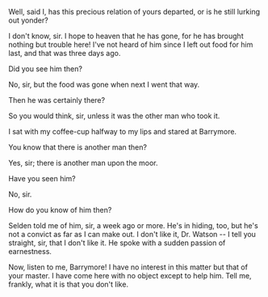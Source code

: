 Well, said I, has this precious relation of yours departed, or is
he still lurking out yonder?

I don't know, sir. I hope to heaven that he has gone, for he has
brought nothing but trouble here! I've not heard of him since I left
out food for him last, and that was three days ago.

Did you see him then?

No, sir, but the food was gone when next I went that way.

Then he was certainly there?

So you would think, sir, unless it was the other man who took it.

I sat with my coffee-cup halfway to my lips and stared at Barrymore.

You know that there is another man then?

Yes, sir; there is another man upon the moor.

Have you seen him?

No, sir.

How do you know of him then?

Selden told me of him, sir, a week ago or more. He's in hiding, too,
but he's not a convict as far as I can make out. I don't like it, Dr.
Watson -- I tell you straight, sir, that I don't like it. He spoke
with a sudden passion of earnestness.

Now, listen to me, Barrymore! I have no interest in this matter but
that of your master. I have come here with no object except to help him.
Tell me, frankly, what it is that you don't like.
